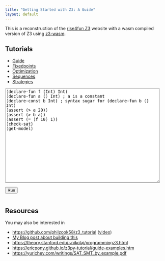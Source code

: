 ```yaml
---
title: "Getting Started with Z3: A Guide"
layout: default
---
```


<script src="coi-serviceworker.js"></script>
<script src="out/z3.js"> </script>
<script src="helper.js"> </script> 

This is a reconstruction of the [rise4fun Z3](https://web.archive.org/web/20210119175613/https://rise4fun.com/Z3/tutorial/guide) website with a wasm compiled version of Z3 using [z3-wasm](https://github.com/bramvdbogaerde/z3-wasm).


## Tutorials

- [Guide](guide.html)
- [Fixedpoints](fixedpoint.html)
- [Optimization](optimization.html)
- [Sequences](sequences.html)
- [Strategies](strategies.html)


<textarea id="z3_input" rows=20 style="width:100%">
(declare-fun f (Int) Int)
(declare-fun a () Int) ; a is a constant
(declare-const b Int) ; syntax sugar for (declare-fun b () Int)
(assert (> a 20))
(assert (> b a))
(assert (= (f 10) 1))
(check-sat)
(get-model)
</textarea>
<button onclick="run_id('z3_input','z3_result')">Run</button>
<br>
<code id="z3_result" style="white-space:pre-wrap"> </code>

## Resources
You may also be interested in

- <https://github.com/philzook58/z3_tutorial> ([video](https://www.youtube.com/watch?v=56IIrBZy9Rc&feature=youtu.be&ab_channel=BroadInstitute))
- [My Blog post about building this](<https://www.philipzucker.com/replacing-rise4fun/>)
- <https://theory.stanford.edu/~nikolaj/programmingz3.html>
- <https://ericpony.github.io/z3py-tutorial/guide-examples.htm>
- <https://yurichev.com/writings/SAT_SMT_by_example.pdf>

